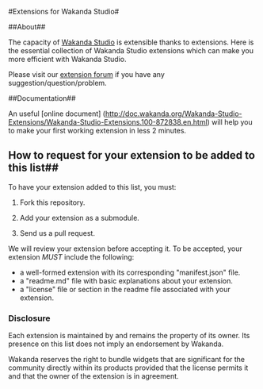 #Extensions for Wakanda Studio#

##About##

The capacity of  [Wakanda Studio](http://wakanda.org) is extensible thanks to extensions. Here is the essential collection of Wakanda Studio extensions which can make you more efficient with Wakanda Studio.

Please visit our [extension forum](http://forum.wakanda.org/forumdisplay.php?27-Studio-Extensions) if you have any suggestion/question/problem.

##Documentation##

An useful [online document] (http://doc.wakanda.org/Wakanda-Studio-Extensions/Wakanda-Studio-Extensions.100-872838.en.html) will help you to make your first working extension in less 2 minutes.

## How to request for your extension to  be added to this list##

To have your extension added to this list, you must:

1. Fork this repository.

2. Add your extension as a submodule.

3. Send us a pull request.


We will review your extension before accepting it. To be accepted, your extension *MUST* include the following:

* a well-formed extension with its corresponding "manifest.json" file.
* a "readme.md" file with basic explanations about your extension.
* a "license" file or section in the readme file associated with your extension.

### Disclosure
Each extension is maintained by and remains the property of its owner. Its presence on this list does not imply an endorsement by Wakanda.

Wakanda reserves the right to bundle widgets that are significant for the community directly within its products provided that the license permits it and that the owner of the extension is in agreement.
